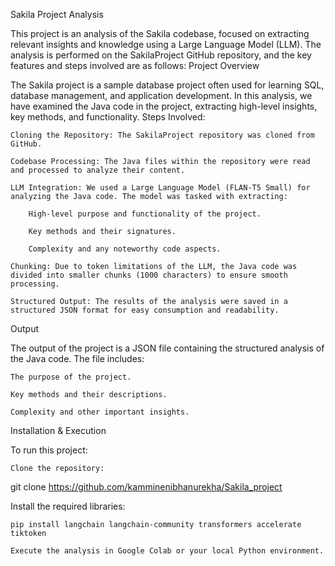 Sakila Project Analysis

This project is an analysis of the Sakila codebase, focused on extracting relevant insights and knowledge using a Large Language Model (LLM). The analysis is performed on the SakilaProject GitHub repository, and the key features and steps involved are as follows:
Project Overview

The Sakila project is a sample database project often used for learning SQL, database management, and application development. In this analysis, we have examined the Java code in the project, extracting high-level insights, key methods, and functionality.
Steps Involved:

    Cloning the Repository: The SakilaProject repository was cloned from GitHub.

    Codebase Processing: The Java files within the repository were read and processed to analyze their content.

    LLM Integration: We used a Large Language Model (FLAN-T5 Small) for analyzing the Java code. The model was tasked with extracting:

        High-level purpose and functionality of the project.

        Key methods and their signatures.

        Complexity and any noteworthy code aspects.

    Chunking: Due to token limitations of the LLM, the Java code was divided into smaller chunks (1000 characters) to ensure smooth processing.

    Structured Output: The results of the analysis were saved in a structured JSON format for easy consumption and readability.

Output

The output of the project is a JSON file containing the structured analysis of the Java code. The file includes:

    The purpose of the project.

    Key methods and their descriptions.

    Complexity and other important insights.

Installation & Execution

To run this project:

    Clone the repository:

git clone https://github.com/kamminenibhanurekha/Sakila_project

Install the required libraries:

    pip install langchain langchain-community transformers accelerate tiktoken

    Execute the analysis in Google Colab or your local Python environment.

